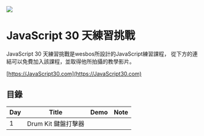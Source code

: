 ![](https://javascript30.com/images/JS3-social-share.png)

# JavaScript 30 天練習挑戰

JavaScript 30 天練習挑戰是wesbos所設計的JavaScript練習課程，
從下方的連結可以免費加入該課程，並取得他所拍攝的教學影片。

[https://JavaScript30.com](https://JavaScript30.com)

## 目錄

|Day|Title|Demo|Note|
|---|-----|----|--------|
|1|Drum Kit 鍵盤打擊器|||
